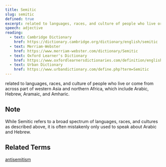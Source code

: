 ```yaml
---
title: Semitic
slug: semitic
defined: true
excerpt: related to languages, races, and culture of people who live or come from across part of western Asia and northern Africa, which include Arabic, Hebrew, Aramaic, and Amharic.
speech: adjective
reading:
  - text: Cambridge Dictionary
    href: https://dictionary.cambridge.org/dictionary/english/semitic
  - text: Merriam-Webster
    href: https://www.merriam-webster.com/dictionary/Semitic
  - text: Oxford Learner's Dictionary
    href: https://www.oxfordlearnersdictionaries.com/definition/english/semitic
  - text: Urban Dictionary
    href: https://www.urbandictionary.com/define.php?term=Semitic
---
```


related to languages, races, and culture of people who live or come from across part of western Asia and northern Africa, which include Arabic, Hebrew, Aramaic, and Amharic.

## Note

While Semitic refers to a broad spectrum of languages, races, and cultures as described above, it is often mistakenly only used to speak about Arabic and Hebrew.

## Related Terms

[antisemitism](/definitions/antisemitism)
